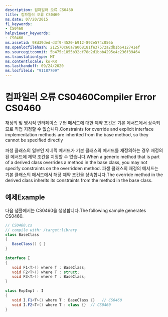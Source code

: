 ```yaml
---
description: 컴파일러 오류 CS0460
title: 컴파일러 오류 CS0460
ms.date: 07/20/2015
f1_keywords:
- CS0460
helpviewer_keywords:
- CS0460
ms.assetid: 98d39ded-d3f9-4520-b912-892e574c056b
ms.openlocfilehash: 212570c60a7a068181fe37572a2db1b6412741ef
ms.sourcegitcommit: 5b475c1855b32cf78d2d1bbb4295e4c236f39464
ms.translationtype: MT
ms.contentlocale: ko-KR
ms.lasthandoff: 09/24/2020
ms.locfileid: "91187709"
---
```

# <a name="compiler-error-cs0460"></a><span data-ttu-id="98f24-103">컴파일러 오류 CS0460</span><span class="sxs-lookup"><span data-stu-id="98f24-103">Compiler Error CS0460</span></span>

<span data-ttu-id="98f24-104">재정의 및 명시적 인터페이스 구현 메서드에 대한 제약 조건은 기본 메서드에서 상속되므로 직접 지정할 수 없습니다.</span><span class="sxs-lookup"><span data-stu-id="98f24-104">Constraints for override and explicit interface implementation methods are inherited from the base method, so they cannot be specified directly</span></span>  
  
 <span data-ttu-id="98f24-105">파생 클래스의 일부인 제네릭 메서드가 기본 클래스의 메서드를 재정의하는 경우 재정의된 메서드에 제약 조건을 지정할 수 없습니다.</span><span class="sxs-lookup"><span data-stu-id="98f24-105">When a generic method that is part of a derived class overrides a method in the base class, you may not specify constraints on the overridden method.</span></span> <span data-ttu-id="98f24-106">파생 클래스의 재정의 메서드는 기본 클래스의 메서드에서 해당 제약 조건을 상속합니다.</span><span class="sxs-lookup"><span data-stu-id="98f24-106">The override method in the derived class inherits its constraints from the method in the base class.</span></span>  
  
## <a name="example"></a><span data-ttu-id="98f24-107">예제</span><span class="sxs-lookup"><span data-stu-id="98f24-107">Example</span></span>  

 <span data-ttu-id="98f24-108">다음 샘플에서는 CS0460을 생성합니다.</span><span class="sxs-lookup"><span data-stu-id="98f24-108">The following sample generates CS0460.</span></span>  
  
```csharp  
// CS0460.cs  
// compile with: /target:library  
class BaseClass
{  
   BaseClass() { }  
}  
  
interface I  
{  
   void F1<T>() where T : BaseClass;  
   void F2<T>() where T : struct;  
   void F3<T>() where T : BaseClass;  
}  
  
class ExpImpl : I  
{  
   void I.F1<T>() where T : BaseClass {}   // CS0460  
   void I.F2<T>() where T : class {}  // CS0460  
}  
```
